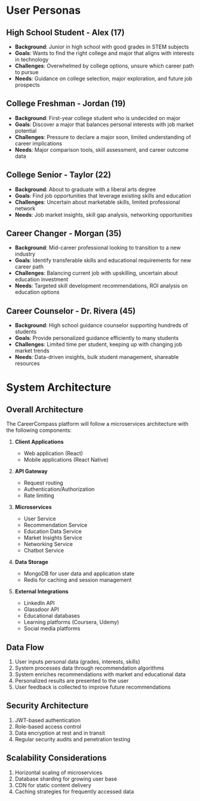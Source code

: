 # User Personas

## High School Student - Alex (17)
- **Background**: Junior in high school with good grades in STEM subjects
- **Goals**: Wants to find the right college and major that aligns with interests in technology
- **Challenges**: Overwhelmed by college options, unsure which career path to pursue
- **Needs**: Guidance on college selection, major exploration, and future job prospects

## College Freshman - Jordan (19)
- **Background**: First-year college student who is undecided on major
- **Goals**: Discover a major that balances personal interests with job market potential
- **Challenges**: Pressure to declare a major soon, limited understanding of career implications
- **Needs**: Major comparison tools, skill assessment, and career outcome data

## College Senior - Taylor (22)
- **Background**: About to graduate with a liberal arts degree
- **Goals**: Find job opportunities that leverage existing skills and education
- **Challenges**: Uncertain about marketable skills, limited professional network
- **Needs**: Job market insights, skill gap analysis, networking opportunities

## Career Changer - Morgan (35)
- **Background**: Mid-career professional looking to transition to a new industry
- **Goals**: Identify transferable skills and educational requirements for new career path
- **Challenges**: Balancing current job with upskilling, uncertain about education investment
- **Needs**: Targeted skill development recommendations, ROI analysis on education options

## Career Counselor - Dr. Rivera (45)
- **Background**: High school guidance counselor supporting hundreds of students
- **Goals**: Provide personalized guidance efficiently to many students
- **Challenges**: Limited time per student, keeping up with changing job market trends
- **Needs**: Data-driven insights, bulk student management, shareable resources

# System Architecture

## Overall Architecture
The CareerCompass platform will follow a microservices architecture with the following components:

1. **Client Applications**
   - Web application (React)
   - Mobile applications (React Native)

2. **API Gateway**
   - Request routing
   - Authentication/Authorization
   - Rate limiting

3. **Microservices**
   - User Service
   - Recommendation Service
   - Education Data Service
   - Market Insights Service
   - Networking Service
   - Chatbot Service

4. **Data Storage**
   - MongoDB for user data and application state
   - Redis for caching and session management

5. **External Integrations**
   - LinkedIn API
   - Glassdoor API
   - Educational databases
   - Learning platforms (Coursera, Udemy)
   - Social media platforms

## Data Flow
1. User inputs personal data (grades, interests, skills)
2. System processes data through recommendation algorithms
3. System enriches recommendations with market and educational data
4. Personalized results are presented to the user
5. User feedback is collected to improve future recommendations

## Security Architecture
1. JWT-based authentication
2. Role-based access control
3. Data encryption at rest and in transit
4. Regular security audits and penetration testing

## Scalability Considerations
1. Horizontal scaling of microservices
2. Database sharding for growing user base
3. CDN for static content delivery
4. Caching strategies for frequently accessed data
